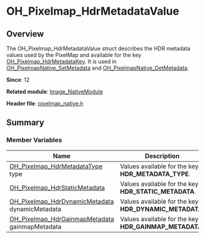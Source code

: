 # OH_Pixelmap_HdrMetadataValue

## Overview

The OH_Pixelmap_HdrMetadataValue struct describes the HDR metadata values used by the PixelMap and available for the key [OH_Pixelmap_HdrMetadataKey](capi-pixelmap-native-h.md#oh_pixelmap_hdrmetadatakey). It is used in [OH_PixelmapNative_SetMetadata](capi-pixelmap-native-h.md#oh_pixelmapnative_setmetadata) and [OH_PixelmapNative_GetMetadata](capi-pixelmap-native-h.md#oh_pixelmapnative_getmetadata).

**Since**: 12

**Related module**: [Image_NativeModule](capi-image-nativemodule.md)

**Header file**: [pixelmap_native.h](capi-pixelmap-native-h.md)

## Summary

### Member Variables

| Name| Description|
| -- | -- |
| [OH_Pixelmap_HdrMetadataType](capi-pixelmap-native-h.md#oh_pixelmap_hdrmetadatatype) type | Values available for the key **HDR_METADATA_TYPE**.|
| [OH_Pixelmap_HdrStaticMetadata](capi-image-nativemodule-oh-pixelmap-hdrstaticmetadata.md) | Values available for the key **HDR_STATIC_METADATA**.|
| [OH_Pixelmap_HdrDynamicMetadata](capi-image-nativemodule-oh-pixelmap-hdrdynamicmetadata.md) dynamicMetadata | Values available for the key **HDR_DYNAMIC_METADATA**.|
| [OH_Pixelmap_HdrGainmapMetadata](capi-image-nativemodule-oh-pixelmap-hdrgainmapmetadata.md) gainmapMetadata | Values available for the key **HDR_GAINMAP_METADATA**.|
